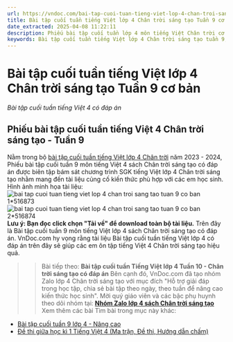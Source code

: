 ```yaml
---
url: https://vndoc.com/bai-tap-cuoi-tuan-tieng-viet-lop-4-chan-troi-sang-tao-tuan-9-co-ban-307368
title: Bài tập cuối tuần tiếng Việt lớp 4 Chân trời sáng tạo Tuần 9 cơ bản - Bài tập cuối tuần tiếng Việt 4 có đáp án - VnDoc.com
date_extracted: 2025-04-08 11:22:11
description: Phiếu bài tập cuối tuần lớp 4 môn tiếng Việt Chân trời cơ bản - Tuần 9 có đáp án giúp các em học sinh ôn tập kiến thức Tiếng Việt 4 Chân trời sáng tạo theo tuần học hiệu quả.
keywords: Bài tập cuối tuần tiếng Việt lớp 4 Chân trời sáng tạo tuần 9,bài tập cuối tuần tiếng việt 4 tuần 9,bài tập cuối tuần môn tiếng việt lớp 4 Chân trời sáng tạo tuần 9,bài tập cuối tuần tiếng việt lớp 4 sách Chân trời sáng tạo tuần 9,bài tập cuối tuần 9 môn tiếng việt lớp 4 Chân trời sáng tạo,bài tập cuối tuần 9 tiếng việt 4 Chân trời sáng tạo,bài tập tiếng việt lớp 4 tuần 9,phiếu bài tập tiếng việt lớp 4 tuần 9,đề tiếng việt lớp 4 tuần 9
---
```


# Bài tập cuối tuần tiếng Việt lớp 4 Chân trời sáng tạo Tuần 9 cơ bản
 _Bài tập cuối tuần tiếng Việt 4 có đáp án_
## Phiếu bài tập cuối tuần tiếng Việt 4 Chân trời sáng tạo - Tuần 9
Nằm trong bộ [bài tập cuối tuần tiếng Việt lớp 4 Chân trời](<https://vndoc.com/bai-tap-cuoi-tuan-tieng-viet-lop-4-chan-troi>) năm 2023 - 2024, Phiếu bài tập cuối tuần 9 môn tiếng Việt 4  sách Chân trời sáng tạo có đáp án được biên tập bám sát chương trình SGK tiếng Việt lớp 4 Chân trời sáng tạo nhằm mang đến tài liệu củng cố kiến thức phù hợp với các em học sinh.
Hình ảnh minh họa tài liệu:
![bai tap cuoi tuan tieng viet lop 4 chan troi sang tao tuan 9 co ban 1*516873](https://i.vdoc.vn/data/image/2023/10/22/bai-tap-cuoi-tuan-tieng-viet-lop-4-chan-troi-sang-tao-tuan-9-co-ban-1.png)![bai tap cuoi tuan tieng viet lop 4 chan troi sang tao tuan 9 co ban 2*516874](https://i.vdoc.vn/data/image/2023/10/22/bai-tap-cuoi-tuan-tieng-viet-lop-4-chan-troi-sang-tao-tuan-9-co-ban-2.png)
**Lưu ý: Bạn đọc click chọn "Tải về" để download toàn bộ tài liệu.**
Trên đây là Bài tập cuối tuần 9 môn tiếng Việt lớp 4 sách Chân trời sáng tạo có đáp án. VnDoc.com hy vọng rằng tài liệu Bài tập cuối tuần tiếng Việt lớp 4 có đáp án trên đây sẽ giúp các em ôn tập tiếng Việt 4 Chân trời sáng tạo hiệu quả.
>> Bài tiếp theo: **Bài tập cuối tuần Tiếng Việt lớp 4 Tuần 10 - Chân trời sáng tạo có đáp án**
Bên cạnh đó, VnDoc.com đã tạo nhóm Zalo lớp 4 Chân trời sáng tạo với mục đích "Hỗ trợ giải đáp trong học tập, chia sẻ bài tập theo ngày, theo tuần để nâng cao kiến thức học sinh". Mời quý giáo viên và các bậc phụ huynh theo dõi nhóm tại:
**[Nhóm Zalo lớp 4 sách Chân trời sáng tạo](</goto?u=aHR0cHM6Ly96YWxvLm1lL2cvZG9handtNTQx>)**
Xem thêm các bài Tìm bài trong mục này khác:
  * [Bài tập cuối tuần 9 lớp 4 - Nâng cao](</bai-tap-cuoi-tuan-tieng-viet-lop-4-nang-cao-tuan-9-chan-troi-sang-tao-308117>)
  * [Đề thi giữa học kì 1 Tiếng Việt 4 \(Ma trận, Đề thi, Hướng dẫn chấm\)](<https://vndoc.com/de-thi-giua-ki-1-lop-4-mon-tieng-viet-chan-troi>)

